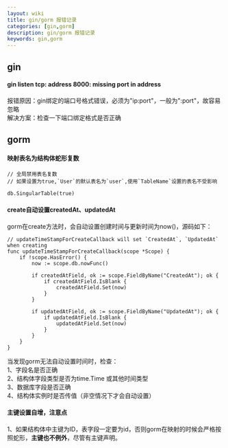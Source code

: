 ```yaml
---
layout: wiki
title: gin/gorm 报错记录
categories: [gin,gorm]
description: gin/gorm 报错记录
keywords: gin,gorm
---
```


## gin

#### gin listen tcp: address 8000: missing port in address
报错原因：gin绑定的端口号格式错误，必须为"ip:port"，一般为":port"，故容易忽略  
解决方案：检查一下端口绑定格式是否正确  

## gorm

#### 映射表名为结构体蛇形复数
```
// 全局禁用表名复数
// 如果设置为true,`User`的默认表名为`user`,使用`TableName`设置的表名不受影响

db.SingularTable(true)
```

#### create自动设置createdAt、updatedAt
gorm在create方法时，会自动设置创建时间与更新时间为now()，源码如下：

``` golang
// updateTimeStampForCreateCallback will set `CreatedAt`, `UpdatedAt` when creating
func updateTimeStampForCreateCallback(scope *Scope) {
    if !scope.HasError() {
        now := scope.db.nowFunc()

        if createdAtField, ok := scope.FieldByName("CreatedAt"); ok {
            if createdAtField.IsBlank {
                createdAtField.Set(now)
            }
        }

        if updatedAtField, ok := scope.FieldByName("UpdatedAt"); ok {
            if updatedAtField.IsBlank {
                updatedAtField.Set(now)
            }
        }
    }
}
```

当发现gorm无法自动设置时间时，检查：  
1、字段名是否正确  
2、结构体字段类型是否为time.Time 或其他时间类型  
3、数据库字段是否正确  
4、结构体实例时是否传值（非空情况下才会自动设置）  

#### 主键设置自增，注意点

1、如果结构体中主键为ID，表字段一定要为id，否则gorm在映射的时候会严格按照蛇形，**主键也不例外**，尽管有主键声明。